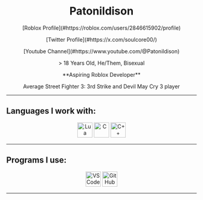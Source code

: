 <h1 align="center">Patonildison</h1>

<p align="center">
  [Roblox Profile](#https://roblox.com/users/2846615902/profile)
</p>
<p align="center">
  [Twitter Profile](#https://x.com/soulcore00/)
</p>
<p align="center">
  [Youtube Channel](#https://www.youtube.com/@Patonildison)
</p>

<p align="center">
  > 18 Years Old, He/Them, Bisexual
</p>

<p align="center">
  **Aspiring Roblox Developer**
</p>

<p align="center">
  Average Street Fighter 3: 3rd Strike and Devil May Cry 3 player
</p>

---

## Languages I work with:

<div align="center">
  <img src="https://cdn.jsdelivr.net/gh/devicons/devicon/icons/lua/lua-original.svg" width="40" alt="Lua"/>
  <img src="https://cdn.jsdelivr.net/gh/devicons/devicon/icons/c/c-original.svg" width="40" alt="C"/>
  <img src="https://cdn.jsdelivr.net/gh/devicons/devicon/icons/cplusplus/cplusplus-original.svg" width="40" alt="C++"/>
</div>

---

## Programs I use:

<div align="center">
  <img src="https://cdn.jsdelivr.net/gh/devicons/devicon/icons/vscode/vscode-original.svg" width="40" alt="VS Code"/>
  <img src="https://cdn.jsdelivr.net/gh/devicons/devicon/icons/github/github-original.svg" width="40" alt="GitHub"/>
</div>

---

<p align="center">
  
</p>
